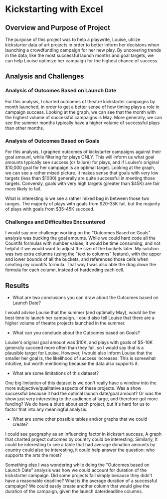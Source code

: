 # Kickstarting with Excel

## Overview and Purpose of Project

The purpose of this project was to help a playwrite, Louise, utilize 
kickstarter data of art projects in order to better inform her decisions
when launching a crowdfunding campaign for her new play. By uncovering trends in the data, 
like the most successful launch months and goal targets, we can help Louise optimize her 
campaign for the highest chance of success. 

## Analysis and Challenges

### Analysis of Outcomes Based on Launch Date
For this analysis, I charted outcomes of theatre kickstarter campaigns by month launched, in order to get a better sense of how timing
plays a role in campaign success. Looking at the graph, we can see that the month with the highest volume of successful campaigns is May. More generally, we can see the summer months typically have a higher volume of successful plays than other months. 

### Analysis of Outcomes Based on Goals
For this analysis, I graphed outcomes of kickstarter campaigns against their goal amount, while filtering for plays ONLY. This will 
inform us what goal amounts typically see success (or failure) for plays, and if Louise's original $10,000 goal for her campaign 
is an optimal target. Looking at the graph, we can see a rather mixed picture. It makes sense that goals with very low targets (less 
than $1000) generally are quite successful in meeting those targets. Conversly, goals with very high targets (greater than $45K)
are fair more likely to fail. 

What is interesting is we see a rather mixed bag in between those two ranges. The majority of plays with goals from $20-35K fail, but 
the majority of plays with goals from $35-45K succeed. 

### Challenges and Difficulties Encountered
I would say one challenge working on the "Outcomes Based on Goals" analysis was bucking the goal amounts. While we could hard code 
all the Countifs formulas with number values, it would be time consuming, and not helpful if we would want to adjust the size of the buckets
later. My solution was two extra columns (using the "text to columns" feature), with the upper and lower bounds of all the buckets, 
and referenced those cells when creating my countifs formula. That way I was also able the drag down the formula for each column, 
instead of hardcoding each cell. 


## Results

- What are two conclusions you can draw about the Outcomes based on Launch Date?

I would advise Louise that the summer (and optimally May), would be the best time to launch her campaign. I could also tell Louise that there are a higher volume of theatre projects launched in the summer. 

- What can you conclude about the Outcomes based on Goals?

Louise's original goal amount was $10K, and plays with goals of $5-10K generally succeed more often than they fail, so I would say that 
is a plausible target for Louise. However, I would also inform Louise that the smaller her goal is, the likelihood of success increases.
This is somewhat intuitive, but worth mentioning because the data also supports it.  

- What are some limitations of this dataset?

One big limitation of this dataset is we don't really have a window into the more subjective/qualitative aspects of these projects. 
Was a show successful because it had the optimal launch date/goal amount? Or was the show just very interesting to the audience at large, and therefore got more funding? We do have a blurb about each project, but It's hard for us to factor that into any meaningful analysis. 

- What are some other possible tables and/or graphs that we could create?

I could see geography as an influencing factor in kickstart success. A graph that charted project outcomes by country could be interesting. Similarly, It could be interesting to see a table that had average donation amounts by country could also be interesting, it could help answer the question: who supports the arts the most?  

Something else I was wondering while doing the "Outcomes based on Launch Date" analysis was how we could account for duration of the kickstarter campaign. Did some projects fail simply because they didn't have a reasonable deadline? What is the average duration of a successful campaign? We could easily create another column that would give the duration of the campaign, given the launch date/deadline columns.  